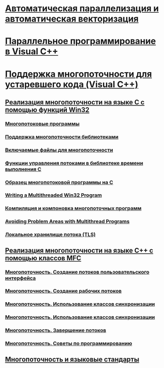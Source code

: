 # [Автоматическая параллелизация и автоматическая векторизация](auto-parallelization-and-auto-vectorization.md)
# [Параллельное программирование в Visual C++](parallel-programming-in-visual-cpp.md)
# [Поддержка многопоточности для устаревшего кода (Visual C++)](multithreading-support-for-older-code-visual-cpp.md)
## [Реализация многопоточности на языке C с помощью функций Win32](multithreading-with-c-and-win32.md)
### [Многопотоковые программы](multithread-programs.md)
### [Поддержка многопоточности библиотеками](library-support-for-multithreading.md)
### [Включаемые файлы для многопоточности](include-files-for-multithreading.md)
### [Функции управления потоками в библиотеке времени выполнения C](c-run-time-library-functions-for-thread-control.md)
### [Образец многопотоковой программы на C](sample-multithread-c-program.md)
### [Writing a Multithreaded Win32 Program](TocOutOfQuery)
### [Компиляция и компоновка многопоточных программ](compiling-and-linking-multithread-programs.md)
### [Avoiding Problem Areas with Multithread Programs](TocOutOfQuery)
### [Локальное хранилище потока (TLS)](thread-local-storage-tls.md)
## [Реализация многопоточности на языке C++ с помощью классов MFC](multithreading-with-cpp-and-mfc.md)
### [Многопоточность. Создание потоков пользовательского интерфейса](multithreading-creating-user-interface-threads.md)
### [Многопоточность. Создание рабочих потоков](multithreading-creating-worker-threads.md)
### [Многопоточность. Использование классов синхронизации](multithreading-when-to-use-the-synchronization-classes.md)
### [Многопоточность. Использование классов синхронизации](multithreading-how-to-use-the-synchronization-classes.md)
### [Многопоточность. Завершение потоков](multithreading-terminating-threads.md)
### [Многопоточность. Советы по программированию](multithreading-programming-tips.md)
## [Многопоточность и языковые стандарты](multithreading-and-locales.md)
